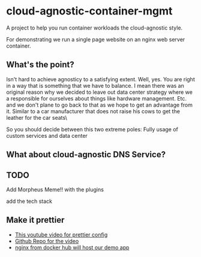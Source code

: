 # cloud-agnostic-container-mgmt

A project to help you run container workloads the cloud-agnostic style.

For demonstrating we run a single page website on an nginx web server container. 

## What's the point? 

Isn't hard to achieve agnosticy to a satisfying extent. Well, yes. You are right in a way that is something that we have to balance. I mean there was an original reason why we decided to leave out data center strategy where we a responsible for ourselves about things like hardware management. Etc. and we don't plane to go back to that as we hope to get an advantage from it. Similar to a car manufacturer that does not raise his cows to get the leather for the car seats\

So you should decide between this two extreme poles: Fully usage of custom services and data center

## What about cloud-agnostic DNS Service?

## TODO

Add Morpheus Meme!!
with the plugins

add the tech stack

## Make it prettier

- [This youtube video for prettier config](https://www.youtube.com/watch?v=11jpa8e5jEQ)
- [Github Repo for the video](https://github.com/JoshuaKGoldberg/create-typescript-app/blob/main/.vscode/settings.json)
- [nginx from docker hub will host our demo app](https://hub.docker.com/_/nginx)